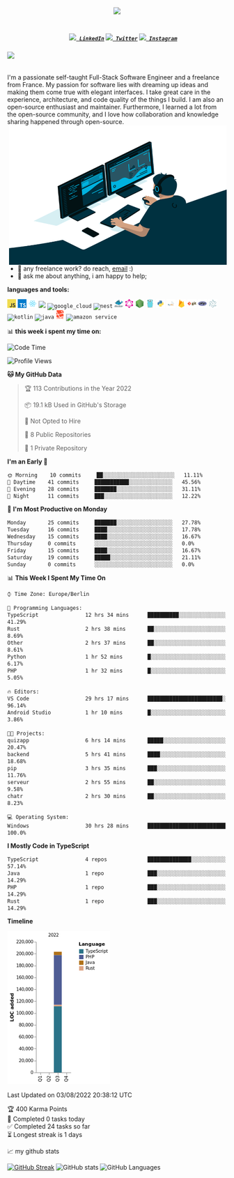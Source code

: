<h1 align="center">
  <a href="https://git.io/typing-svg">
    <img src="https://readme-typing-svg.herokuapp.com/?lines=Hello,+There!+👋;This+is+Jason+Michel....;Nice+to+meet+you!&center=true&size=30">
  </a>
</h1>

<h5 align="center">
  <code>
    <a href="https://www.linkedin.com/in/chatr/" title="LinkedIn Profile"><img width="22" src="https://raw.githubusercontent.com/hussainweb/hussainweb/main/icons/linkedin.png"> LinkedIn</a></code>
  <code><a href="https://twitter.com/chatrjason" title="twitter Profile"><img width="22"        src="https://raw.githubusercontent.com/peterthehan/peterthehan/master/assets/twitter.svg"> Twitter</a></code>
  <code><a href="https://www.instagram.com/chatrseo/" title="Instagram Profile"><img width="22" src="https://raw.githubusercontent.com/hussainweb/hussainweb/main/icons/instagram.png"> Instagram</a></code>
</h5>


![](https://visitor-badge.glitch.me/badge?page_id=jasonviipers.jasonviipers)

<br />
<!-- [Jason Michel YT](https://chatr.fr/), -->
I'm a passionate self-taught Full-Stack Software Engineer and a freelance from France. My passion for software lies with dreaming up ideas and making them come true with elegant interfaces. 
I take great care in the experience, architecture, and code quality of the things I build.
I am also an open-source enthusiast and maintainer. Furthermore, I learned a lot from the open-source community, and I love how collaboration and knowledge sharing happened through open-source.


  <img align="right" alt="GIF" src="https://github.com/jasonviipers/jasonviipers/blob/main/code.gif?raw=true" width="500" height="320" />
  
- 💼 any freelance work? do reach, [email](mailto:jason@chatr.fr) :)
- 💬 ask me about anything, i am happy to help;

**languages and tools:**  

<code><img height="20" src="https://raw.githubusercontent.com/github/explore/80688e429a7d4ef2fca1e82350fe8e3517d3494d/topics/javascript/javascript.png"></code>
<code><img height="20" alt="typescript" src="https://raw.githubusercontent.com/github/explore/80688e429a7d4ef2fca1e82350fe8e3517d3494d/topics/typescript/typescript.png"></code>
<code><img height="20" src="https://raw.githubusercontent.com/github/explore/80688e429a7d4ef2fca1e82350fe8e3517d3494d/topics/react/react.png"></code>
<code><img height="20" src="https://upload.vectorlogo.zone/logos/nextjs/images/60eff509-53dd-4280-92e7-7318fa02e934.svg"></code>
<code><img height="20" src="https://www.vectorlogo.zone/logos/google_cloud/google_cloud-icon.svg" alt="google_cloud" ></code>
<code><img height="20" src="https://www.vectorlogo.zone/logos/nestjs/nestjs-icon.svg" alt="nest" ></code>
<code><img height="20" src="https://raw.githubusercontent.com/devicons/devicon/master/icons/docker/docker-original-wordmark.svg" alt="docker"></code>
<code><img height="20" src="https://raw.githubusercontent.com/github/explore/5c058a388828bb5fde0bcafd4bc867b5bb3f26f3/topics/graphql/graphql.png"></code>
<code><img height="20" src="https://raw.githubusercontent.com/github/explore/80688e429a7d4ef2fca1e82350fe8e3517d3494d/topics/nodejs/nodejs.png"></code>
<code><img height="20" src="https://raw.githubusercontent.com/devicons/devicon/master/icons/go/go-original.svg"></code>
<code><img height="20" src="https://raw.githubusercontent.com/github/explore/80688e429a7d4ef2fca1e82350fe8e3517d3494d/topics/python/python.png"></code>
<code><img height="20" src="https://raw.githubusercontent.com/github/explore/80688e429a7d4ef2fca1e82350fe8e3517d3494d/topics/mysql/mysql.png"></code>
<code><img height="20" src="https://raw.githubusercontent.com/github/explore/80688e429a7d4ef2fca1e82350fe8e3517d3494d/topics/firebase/firebase.png"></code>
<code><img height="20" src="https://raw.githubusercontent.com/github/explore/80688e429a7d4ef2fca1e82350fe8e3517d3494d/topics/git/git.png"></code>
<code><img height="20" src="https://raw.githubusercontent.com/github/explore/80688e429a7d4ef2fca1e82350fe8e3517d3494d/topics/php/php.png"></code>
<code><img height="20" src="https://raw.githubusercontent.com/devicons/devicon/master/icons/electron/electron-original.svg"></code>
<code><img height="20" src="https://www.vectorlogo.zone/logos/kotlinlang/kotlinlang-icon.svg" alt="kotlin" ></code>
<code><img height="20" src="https://www.vectorlogo.zone/logos/java/java-ar21.svg" alt="java" ></code>
<code><img height="20" src="https://raw.githubusercontent.com/devicons/devicon/master/icons/laravel/laravel-plain-wordmark.svg" alt="laravel" ></code>
<code><img height="20" src="https://www.vectorlogo.zone/logos/amazon_aws/amazon_aws-ar21.svg" alt="amazon service"></code>

📊 **this week i spent my time on:**
<!--START_SECTION:waka-->
![Code Time](http://img.shields.io/badge/Code%20Time-44%20hrs%208%20mins-blue)

![Profile Views](http://img.shields.io/badge/Profile%20Views-237-blue)

**🐱 My GitHub Data** 

> 🏆 113 Contributions in the Year 2022
 > 
> 📦 19.1 kB Used in GitHub's Storage 
 > 
> 🚫 Not Opted to Hire
 > 
> 📜 8 Public Repositories 
 > 
> 🔑 1 Private Repository 
 > 
**I'm an Early 🐤** 

```text
🌞 Morning    10 commits     ██░░░░░░░░░░░░░░░░░░░░░░░   11.11% 
🌆 Daytime    41 commits     ███████████░░░░░░░░░░░░░░   45.56% 
🌃 Evening    28 commits     ███████░░░░░░░░░░░░░░░░░░   31.11% 
🌙 Night      11 commits     ███░░░░░░░░░░░░░░░░░░░░░░   12.22%

```
📅 **I'm Most Productive on Monday** 

```text
Monday       25 commits     ███████░░░░░░░░░░░░░░░░░░   27.78% 
Tuesday      16 commits     ████░░░░░░░░░░░░░░░░░░░░░   17.78% 
Wednesday    15 commits     ████░░░░░░░░░░░░░░░░░░░░░   16.67% 
Thursday     0 commits      ░░░░░░░░░░░░░░░░░░░░░░░░░   0.0% 
Friday       15 commits     ████░░░░░░░░░░░░░░░░░░░░░   16.67% 
Saturday     19 commits     █████░░░░░░░░░░░░░░░░░░░░   21.11% 
Sunday       0 commits      ░░░░░░░░░░░░░░░░░░░░░░░░░   0.0%

```


📊 **This Week I Spent My Time On** 

```text
⌚︎ Time Zone: Europe/Berlin

💬 Programming Languages: 
TypeScript               12 hrs 34 mins      ██████████░░░░░░░░░░░░░░░   41.29% 
Rust                     2 hrs 38 mins       ██░░░░░░░░░░░░░░░░░░░░░░░   8.69% 
Other                    2 hrs 37 mins       ██░░░░░░░░░░░░░░░░░░░░░░░   8.61% 
Python                   1 hr 52 mins        █░░░░░░░░░░░░░░░░░░░░░░░░   6.17% 
PHP                      1 hr 32 mins        █░░░░░░░░░░░░░░░░░░░░░░░░   5.05%

🔥 Editors: 
VS Code                  29 hrs 17 mins      ████████████████████████░   96.14% 
Android Studio           1 hr 10 mins        █░░░░░░░░░░░░░░░░░░░░░░░░   3.86%

🐱‍💻 Projects: 
quizapp                  6 hrs 14 mins       █████░░░░░░░░░░░░░░░░░░░░   20.47% 
backend                  5 hrs 41 mins       ████░░░░░░░░░░░░░░░░░░░░░   18.68% 
pip                      3 hrs 35 mins       ███░░░░░░░░░░░░░░░░░░░░░░   11.76% 
serveur                  2 hrs 55 mins       ██░░░░░░░░░░░░░░░░░░░░░░░   9.58% 
chatr                    2 hrs 30 mins       ██░░░░░░░░░░░░░░░░░░░░░░░   8.23%

💻 Operating System: 
Windows                  30 hrs 28 mins      █████████████████████████   100.0%

```

**I Mostly Code in TypeScript** 

```text
TypeScript               4 repos             ██████████████░░░░░░░░░░░   57.14% 
Java                     1 repo              ███░░░░░░░░░░░░░░░░░░░░░░   14.29% 
PHP                      1 repo              ███░░░░░░░░░░░░░░░░░░░░░░   14.29% 
Rust                     1 repo              ███░░░░░░░░░░░░░░░░░░░░░░   14.29%

```


**Timeline**

![Chart not found](https://raw.githubusercontent.com/jasonviipers/jasonviipers/main/charts/bar_graph.png) 


 Last Updated on 03/08/2022 20:38:12 UTC
<!--END_SECTION:waka-->

<!-- if you like what i do, maybe consider buying me a coffee/tea 🥺👉👈 -->

<!-- 🚧 **my todoist stats:** -->
<!-- TODO-IST:START -->
🏆  400 Karma Points           
🌸  Completed 0 tasks today           
✅  Completed 24 tasks so far           
⏳  Longest streak is 1 days
<!-- TODO-IST:END -->


📈 my github stats

[![GitHub Streak](https://github-readme-streak-stats.herokuapp.com?user=jasonviipers&theme=gotham)](https://git.io/streak-stats)
![GitHub stats](https://github-readme-stats.vercel.app/api?username=jasonviipers&show_icons=true&theme=gotham)
![GitHub Languages](https://github-readme-stats.vercel.app/api/top-langs/?username=jasonviipers&show_icons=true&theme=gotham)

